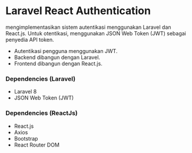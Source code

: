 # Laravel React Authentication

mengimplementasikan sistem autentikasi menggunakan Laravel dan React.js. Untuk otentikasi, menggunakan JSON Web Token (JWT) sebagai penyedia API token.

-  Autentikasi pengguna menggunakan JWT.
-  Backend dibangun dengan Laravel.
-  Frontend dibangun dengan React.js.

### Dependencies (Laravel)

-  Laravel 8
-  JSON Web Token (JWT)

### Dependencies (ReactJs)

-  React.js
-  Axios
-  Bootstrap
-  React Router DOM
```
